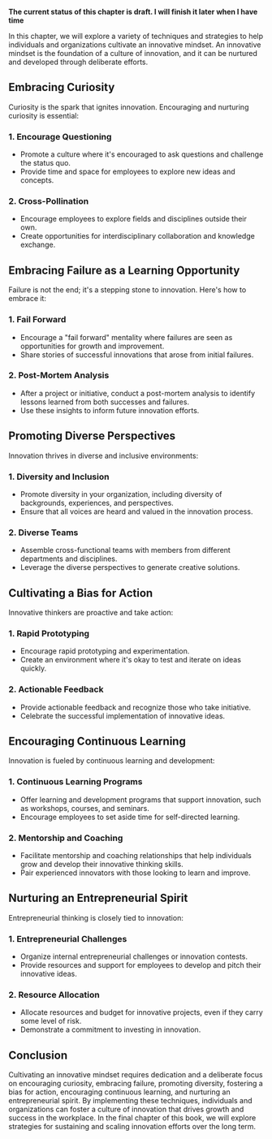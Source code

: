 **The current status of this chapter is draft. I will finish it later when I have time**

In this chapter, we will explore a variety of techniques and strategies to help individuals and organizations cultivate an innovative mindset. An innovative mindset is the foundation of a culture of innovation, and it can be nurtured and developed through deliberate efforts.

Embracing Curiosity
-------------------

Curiosity is the spark that ignites innovation. Encouraging and nurturing curiosity is essential:

### 1. **Encourage Questioning**

* Promote a culture where it's encouraged to ask questions and challenge the status quo.
* Provide time and space for employees to explore new ideas and concepts.

### 2. **Cross-Pollination**

* Encourage employees to explore fields and disciplines outside their own.
* Create opportunities for interdisciplinary collaboration and knowledge exchange.

Embracing Failure as a Learning Opportunity
-------------------------------------------

Failure is not the end; it's a stepping stone to innovation. Here's how to embrace it:

### 1. **Fail Forward**

* Encourage a "fail forward" mentality where failures are seen as opportunities for growth and improvement.
* Share stories of successful innovations that arose from initial failures.

### 2. **Post-Mortem Analysis**

* After a project or initiative, conduct a post-mortem analysis to identify lessons learned from both successes and failures.
* Use these insights to inform future innovation efforts.

Promoting Diverse Perspectives
------------------------------

Innovation thrives in diverse and inclusive environments:

### 1. **Diversity and Inclusion**

* Promote diversity in your organization, including diversity of backgrounds, experiences, and perspectives.
* Ensure that all voices are heard and valued in the innovation process.

### 2. **Diverse Teams**

* Assemble cross-functional teams with members from different departments and disciplines.
* Leverage the diverse perspectives to generate creative solutions.

Cultivating a Bias for Action
-----------------------------

Innovative thinkers are proactive and take action:

### 1. **Rapid Prototyping**

* Encourage rapid prototyping and experimentation.
* Create an environment where it's okay to test and iterate on ideas quickly.

### 2. **Actionable Feedback**

* Provide actionable feedback and recognize those who take initiative.
* Celebrate the successful implementation of innovative ideas.

Encouraging Continuous Learning
-------------------------------

Innovation is fueled by continuous learning and development:

### 1. **Continuous Learning Programs**

* Offer learning and development programs that support innovation, such as workshops, courses, and seminars.
* Encourage employees to set aside time for self-directed learning.

### 2. **Mentorship and Coaching**

* Facilitate mentorship and coaching relationships that help individuals grow and develop their innovative thinking skills.
* Pair experienced innovators with those looking to learn and improve.

Nurturing an Entrepreneurial Spirit
-----------------------------------

Entrepreneurial thinking is closely tied to innovation:

### 1. **Entrepreneurial Challenges**

* Organize internal entrepreneurial challenges or innovation contests.
* Provide resources and support for employees to develop and pitch their innovative ideas.

### 2. **Resource Allocation**

* Allocate resources and budget for innovative projects, even if they carry some level of risk.
* Demonstrate a commitment to investing in innovation.

Conclusion
----------

Cultivating an innovative mindset requires dedication and a deliberate focus on encouraging curiosity, embracing failure, promoting diversity, fostering a bias for action, encouraging continuous learning, and nurturing an entrepreneurial spirit. By implementing these techniques, individuals and organizations can foster a culture of innovation that drives growth and success in the workplace. In the final chapter of this book, we will explore strategies for sustaining and scaling innovation efforts over the long term.
